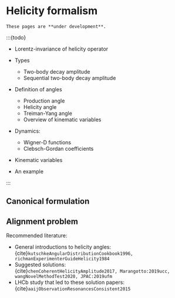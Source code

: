 # Helicity formalism

```{warning}
These pages are **under development**.
```

:::{todo}

- Lorentz-invariance of helicity operator

- Types

  - Two-body decay amplitude
  - Sequential two-body decay amplitude

- Definition of angles

  - Production angle
  - Helicity angle
  - Treiman-Yang angle
  - Overview of kinematic variables

- Dynamics:

  - Wigner-D functions
  - Clebsch-Gordan coefficients

- Kinematic variables
- An example

:::

<!-- Two particle states are the key element here. With these one can construct
states of total spin $J$ and projection $M$.

The probability amplitude of a state with spin J and projection M decaying into
two particles 1 and 2 with helicities $\lambda_i$ and momentum $\vec{p}$ in the
cms frame is given by {cite}`chungSpinFormalismsUpdated2014`, p.16.

$$
two body decay amplitude here
$$

In the helicity formalism sequential two body decays are easy to handle

$$
seq two body decay amplitude here
$$

Then show explicitly what ComPWA implements and which components correspond to
what part in the equation. So we would refer in the Doxygen docs to

- the Wigner-$D$ functions

- the Kinematics class

- the IntensityBuilderXML with the two functions createSequentialAmplitudeFT
  createHelicityDecayFT

- the dynamical functions

- the phase space element calculations?

[IntensityBuilderXML](https://compwa.github.io/ComPWA/classComPWA_1_1Physics_1_1IntensityBuilderXML.html)
-->

## Canonical formulation

<!-- The canonical formalism gives access to the orbital angular momentum $L$ and
the coupled Spin $S$ arising from a two particle state.

There is a simple connection between the two formalism. Show that here

This expression is simply inserted into equation () and that is it!

The choice of the formalism depends on the physics process being analyzed. Give
an example here. -->

## Alignment problem

Recommended literature:

<!-- cspell:ignore aaij Dalitzplot Marangotto Threebody -->

- General introductions to helicity angles: <br>
  {cite}`kutschkeAngularDistributionCookbook1996, richmanExperimenterGuideHelicity1984`
- Suggested solutions: <br>
  {cite}`chenCoherentHelicityAmplitude2017, Marangotto:2019ucc, wangNovelMethodTest2020, JPAC:2019ufm`
- LHCb study that led to these solution papers: <br>
  {cite}`aaijObservationResonancesConsistent2015`
